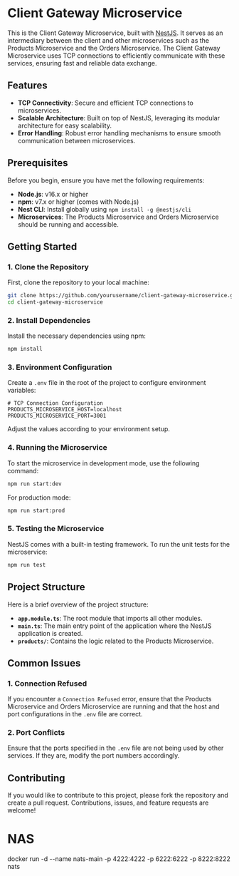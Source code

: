 # Client Gateway Microservice

This is the Client Gateway Microservice, built with [NestJS](https://nestjs.com/). It serves as an intermediary between the client and other microservices such as the Products Microservice and the Orders Microservice. The Client Gateway Microservice uses TCP connections to efficiently communicate with these services, ensuring fast and reliable data exchange.

## Features
- **TCP Connectivity**: Secure and efficient TCP connections to microservices.
- **Scalable Architecture**: Built on top of NestJS, leveraging its modular architecture for easy scalability.
- **Error Handling**: Robust error handling mechanisms to ensure smooth communication between microservices.

## Prerequisites

Before you begin, ensure you have met the following requirements:

- **Node.js**: v16.x or higher
- **npm**: v7.x or higher (comes with Node.js)
- **Nest CLI**: Install globally using `npm install -g @nestjs/cli`
- **Microservices**: The Products Microservice and Orders Microservice should be running and accessible.

## Getting Started

### 1. Clone the Repository

First, clone the repository to your local machine:

```bash
git clone https://github.com/yourusername/client-gateway-microservice.git
cd client-gateway-microservice
```

### 2. Install Dependencies

Install the necessary dependencies using npm:

```bash
npm install
```

### 3. Environment Configuration

Create a `.env` file in the root of the project to configure environment variables:

```env
# TCP Connection Configuration
PRODUCTS_MICROSERVICE_HOST=localhost
PRODUCTS_MICROSERVICE_PORT=3001
```

Adjust the values according to your environment setup.

### 4. Running the Microservice

To start the microservice in development mode, use the following command:

```bash
npm run start:dev
```

For production mode:

```bash
npm run start:prod
```

### 5. Testing the Microservice

NestJS comes with a built-in testing framework. To run the unit tests for the microservice:

```bash
npm run test
```

## Project Structure

Here is a brief overview of the project structure:

- **`app.module.ts`**: The root module that imports all other modules.
- **`main.ts`**: The main entry point of the application where the NestJS application is created.
- **`products/`**: Contains the logic related to the Products Microservice.

## Common Issues

### 1. Connection Refused

If you encounter a `Connection Refused` error, ensure that the Products Microservice and Orders Microservice are running and that the host and port configurations in the `.env` file are correct.

### 2. Port Conflicts

Ensure that the ports specified in the `.env` file are not being used by other services. If they are, modify the port numbers accordingly.

## Contributing

If you would like to contribute to this project, please fork the repository and create a pull request. Contributions, issues, and feature requests are welcome!

# NAS
docker run -d --name nats-main -p 4222:4222 -p 6222:6222 -p 8222:8222 nats